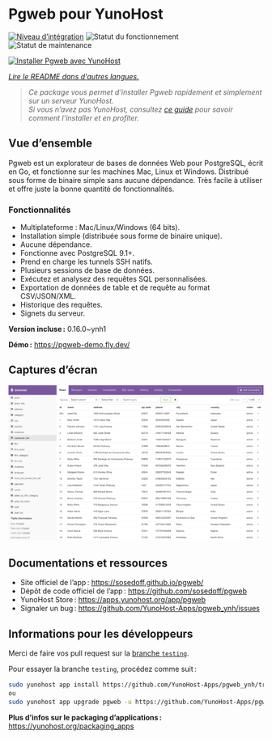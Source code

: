 <!--
Nota bene : ce README est automatiquement généré par <https://github.com/YunoHost/apps/tree/master/tools/readme_generator>
Il NE doit PAS être modifié à la main.
-->

# Pgweb pour YunoHost

[![Niveau d’intégration](https://dash.yunohost.org/integration/pgweb.svg)](https://ci-apps.yunohost.org/ci/apps/pgweb/) ![Statut du fonctionnement](https://ci-apps.yunohost.org/ci/badges/pgweb.status.svg) ![Statut de maintenance](https://ci-apps.yunohost.org/ci/badges/pgweb.maintain.svg)

[![Installer Pgweb avec YunoHost](https://install-app.yunohost.org/install-with-yunohost.svg)](https://install-app.yunohost.org/?app=pgweb)

*[Lire le README dans d'autres langues.](./ALL_README.md)*

> *Ce package vous permet d’installer Pgweb rapidement et simplement sur un serveur YunoHost.*  
> *Si vous n’avez pas YunoHost, consultez [ce guide](https://yunohost.org/install) pour savoir comment l’installer et en profiter.*

## Vue d’ensemble

Pgweb est un explorateur de bases de données Web pour PostgreSQL, écrit en Go, et fonctionne sur les machines Mac, Linux et Windows. Distribué sous forme de binaire simple sans aucune dépendance. Très facile à utiliser et offre juste la bonne quantité de fonctionnalités.

### Fonctionnalités

- Multiplateforme : Mac/Linux/Windows (64 bits).
- Installation simple (distribuée sous forme de binaire unique).
- Aucune dépendance.
- Fonctionne avec PostgreSQL 9.1+.
- Prend en charge les tunnels SSH natifs.
- Plusieurs sessions de base de données.
- Exécutez et analysez des requêtes SQL personnalisées.
- Exportation de données de table et de requête au format CSV/JSON/XML.
- Historique des requêtes.
- Signets du serveur.


**Version incluse :** 0.16.0~ynh1

**Démo :** <https://pgweb-demo.fly.dev/>

## Captures d’écran

![Capture d’écran de Pgweb](./doc/screenshots/screenshot.png)

## Documentations et ressources

- Site officiel de l’app : <https://sosedoff.github.io/pgweb/>
- Dépôt de code officiel de l’app : <https://github.com/sosedoff/pgweb>
- YunoHost Store : <https://apps.yunohost.org/app/pgweb>
- Signaler un bug : <https://github.com/YunoHost-Apps/pgweb_ynh/issues>

## Informations pour les développeurs

Merci de faire vos pull request sur la [branche `testing`](https://github.com/YunoHost-Apps/pgweb_ynh/tree/testing).

Pour essayer la branche `testing`, procédez comme suit :

```bash
sudo yunohost app install https://github.com/YunoHost-Apps/pgweb_ynh/tree/testing --debug
ou
sudo yunohost app upgrade pgweb -u https://github.com/YunoHost-Apps/pgweb_ynh/tree/testing --debug
```

**Plus d’infos sur le packaging d’applications :** <https://yunohost.org/packaging_apps>
